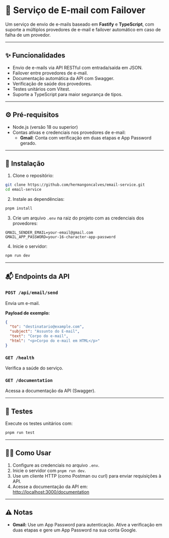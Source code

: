 # 📧 Serviço de E-mail com Failover

Um serviço de envio de e-mails baseado em **Fastify** e **TypeScript**, com suporte a múltiplos provedores de e-mail e failover automático em caso de falha de um provedor.

---

## ✨ Funcionalidades

- Envio de e-mails via API RESTful com entrada/saída em JSON.
- Failover entre provedores de e-mail.
- Documentação automática da API com Swagger.
- Verificação de saúde dos provedores.
- Testes unitários com Vitest.
- Suporte a TypeScript para maior segurança de tipos.

---

## ⚙️ Pré-requisitos

- Node.js (versão 18 ou superior)
- Contas ativas e credenciais nos provedores de e-mail:
  - **Gmail**: Conta com verificação em duas etapas e App Password gerado.

---

## 🚀 Instalação

1. Clone o repositório:

```bash
git clone https://github.com/hermangoncalves/email-service.git
cd email-service
````

2. Instale as dependências:

```bash
pnpm install
```

3. Crie um arquivo `.env` na raiz do projeto com as credenciais dos provedores:

```env
GMAIL_SENDER_EMAIL=your-email@gmail.com
GMAIL_APP_PASSWORD=your-16-character-app-password
```

4. Inicie o servidor:

```bash
npm run dev
```

---

## 📬 Endpoints da API

### `POST /api/email/send`

Envia um e-mail.

**Payload de exemplo:**

```json
{
  "to": "destinatario@example.com",
  "subject": "Assunto do E-mail",
  "text": "Corpo do e-mail",
  "html": "<p>Corpo do e-mail em HTML</p>"
}
```

### `GET /health`

Verifica a saúde do serviço.

### `GET /documentation`

Acessa a documentação da API (Swagger).

---

## 🧪 Testes

Execute os testes unitários com:

```bash
pnpm run test
```

---

## 🧑‍💻 Como Usar

1. Configure as credenciais no arquivo `.env`.
2. Inicie o servidor com `pnpm run dev`.
3. Use um cliente HTTP (como Postman ou curl) para enviar requisições à API.
4. Acesse a documentação da API em: [http://localhost:3000/documentation](http://localhost:3000/documentation)

---

## ⚠️ Notas

* **Gmail:** Use um App Password para autenticação. Ative a verificação em duas etapas e gere um App Password na sua conta Google.

